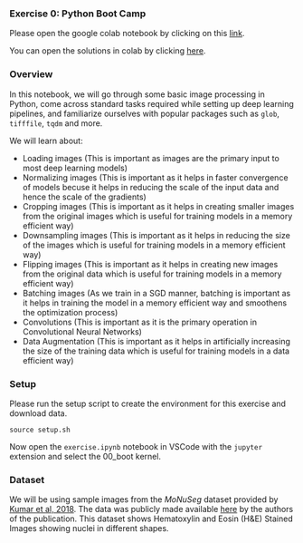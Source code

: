 ### Exercise 0: Python Boot Camp

Please open the google colab notebook by clicking on this [link](https://colab.research.google.com/github/dlmbl/boot/blob/main/exercise.ipynb).

You can open the solutions in colab by clicking [here](https://colab.research.google.com/github/dlmbl/boot/blob/main/solution.ipynb).

### Overview

In this notebook, we will go through some basic image processing in Python, come across standard tasks required while setting up deep learning pipelines, and familiarize ourselves with popular packages such as `glob`, `tifffile`, `tqdm` and more.

We will learn about:

- Loading images (This is important as images are the primary input to most deep learning models)
- Normalizing images (This is important as it helps in faster convergence of models becuse it helps in reducing the scale of the input data and hence the scale of the gradients)
- Cropping images (This is important as it helps in creating smaller images from the original images which is useful for training models in a memory efficient way)
- Downsampling images (This is important as it helps in reducing the size of the images which is useful for training models in a memory efficient way)
- Flipping images (This is important as it helps in creating new images from the original data which is useful for training models in a memory efficient way)
- Batching images (As we train in a SGD manner, batching is important as it helps in training the model in a memory efficient way and smoothens the optimization process)
- Convolutions (This is important as it is the primary operation in Convolutional Neural Networks)
- Data Augmentation (This is important as it helps in artificially increasing the size of the training data which is useful for training models in a data efficient way)

### Setup

Please run the setup script to create the environment for this exercise and download data.

```
source setup.sh
```

Now open the `exercise.ipynb` notebook in VSCode with the `jupyter` extension and select the 00_boot kernel.


### Dataset

We will be using sample images from the _MoNuSeg_ dataset provided by [Kumar et al, 2018](https://ieeexplore.ieee.org/document/8880654). The data was publicly made available [here](https://monuseg.grand-challenge.org/) by the authors of the publication.
This dataset shows Hematoxylin and Eosin (H&E) Stained Images showing nuclei in different shapes.
